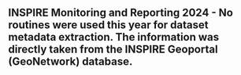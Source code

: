 ## INSPIRE Monitoring and Reporting 2024 - No routines were used this year for dataset metadata extraction. The information was directly taken from the INSPIRE Geoportal (GeoNetwork) database.
